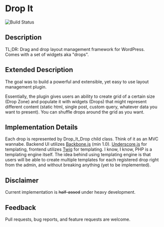 Drop It
======
![Build Status](https://magnum-ci.com/status/834724296817537285abf7da3a3c62e9.png)

## Description
TL;DR: Drag and drop layout management framework for WordPress. Comes with a set of widgets aka "drops".

## Extended Description
The goal was to build a powerful and extensible, yet easy to use layout management plugin.

Essentially, the plugin gives users an ability to create grid of a certain size (Drop Zone) and populate it with widgets (Drops) that might represent different content (static html, single post, custom query, whatever data you want to present). You can shuffle drops around the grid as you want.

## Implementation Details
Each drop is represented by Drop_It_Drop child class. Think of it as an MVC wannabe. Backend UI utilizes [Backbone.js](http://backbonejs.org/) (min 1.0). [Underscore.js](http://underscorejs.org) for templating, frontend utilizes [Twig](http://twig.sensiolabs.org/) for templating. I know, I know, PHP is a templating engine itself. The idea behind using templating engine is that users will be able to create multiple templates for each registered drop right from the admin, and without breaking anything (yet to be implemented).

## Disclaimer
Current implementation is ~~half-assed~~ under heavy development.

## Feedback
Pull requests, bug reports, and feature requests are welcome.
